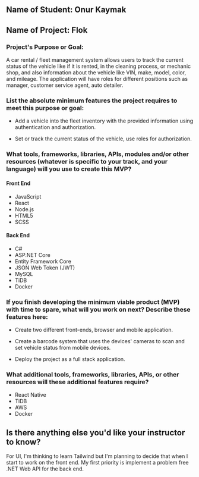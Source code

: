 ## Name of Student: Onur Kaymak

## Name of Project: Flok

### Project's Purpose or Goal: 

A car rental / fleet management system allows users to track the current status of the vehicle like if it is rented, in the cleaning process, or mechanic shop, and also information about the vehicle like VIN, make, model, color, and mileage. The application will have roles for different positions such as manager, customer service agent, auto detailer.

### List the absolute minimum features the project requires to meet this purpose or goal:

* Add a vehicle into the fleet inventory with the provided information using authentication and authorization. 

* Set or track the current status of the vehicle, use roles for authorization.

### What tools, frameworks, libraries, APIs, modules and/or other resources (whatever is specific to your track, and your language) will you use to create this MVP? 

#### Front End

* JavaScript
* React
* Node.js
* HTML5
* SCSS

#### Back End

* C#
* ASP.NET Core
* Entity Framework Core
* JSON Web Token (JWT)
* MySQL
* TiDB
* Docker

### If you finish developing the minimum viable product (MVP) with time to spare, what will you work on next? Describe these features here:

* Create two different front-ends, browser and mobile application.

* Create a barcode system that uses the devices' cameras to scan and set vehicle status from mobile devices.

* Deploy the project as a full stack application.

### What additional tools, frameworks, libraries, APIs, or other resources will these additional features require?

* React Native
* TiDB
* AWS
* Docker

## Is there anything else you'd like your instructor to know?

For UI, I'm thinking to learn Tailwind but I'm planning to decide that when I start to work on the front end. My first priority is implement a problem free .NET Web API for the back end.